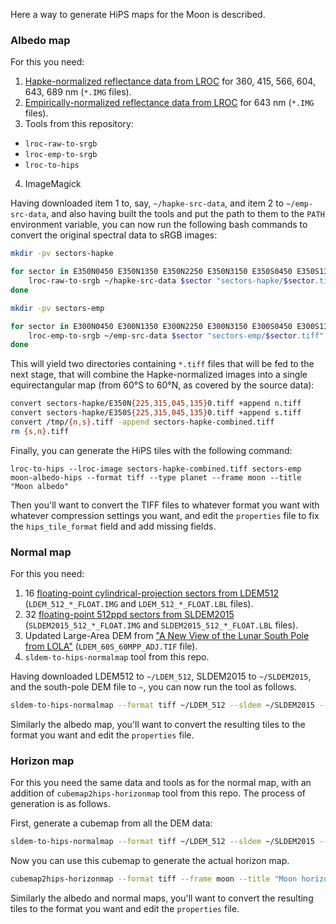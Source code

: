 Here a way to generate HiPS maps for the Moon is described.

### Albedo map

For this you need:

 1. [Hapke-normalized reflectance data from LROC](http://pds.lroc.asu.edu/data/LRO-L-LROC-5-RDR-V1.0/LROLRC_2001/DATA/MDR/WAC_HAPKE/) for 360, 415, 566, 604, 643, 689 nm (`*.IMG` files).
 2. [Empirically-normalized reflectance data from LROC](https://pds.lroc.asu.edu/data/LRO-L-LROC-5-RDR-V1.0/LROLRC_2001/DATA/MDR/WAC_EMP/) for 643 nm (`*.IMG` files).
 3. Tools from this repository:
   - `lroc-raw-to-srgb`
   - `lroc-emp-to-srgb`
   - `lroc-to-hips`
 4. ImageMagick

Having downloaded item 1 to, say, `~/hapke-src-data`, and item 2 to `~/emp-src-data`, and also having built the tools and put the path to them to the `PATH` environment variable, you can now run the following bash commands to convert the original spectral data to sRGB images:
```bash
mkdir -pv sectors-hapke

for sector in E350N0450 E350N1350 E350N2250 E350N3150 E350S0450 E350S1350 E350S2250 E350S3150; do
    lroc-raw-to-srgb ~/hapke-src-data $sector "sectors-hapke/$sector.tiff" --value-scale 4 --fill-bad
done

mkdir -pv sectors-emp

for sector in E300N0450 E300N1350 E300N2250 E300N3150 E300S0450 E300S1350 E300S2250 E300S3150 P900N0000 P900S0000; do
    lroc-emp-to-srgb ~/emp-src-data $sector "sectors-emp/$sector.tiff" --value-scale 210 --polar-to-equirect --bad-to-black
done
```
This will yield two directories containing `*.tiff` files that will be fed to the next stage, that will combine the Hapke-normalized images into a single equirectangular map (from 60°S to 60°N, as covered by the source data):
```bash
convert sectors-hapke/E350N{225,315,045,135}0.tiff +append n.tiff
convert sectors-hapke/E350S{225,315,045,135}0.tiff +append s.tiff
convert /tmp/{n,s}.tiff -append sectors-hapke-combined.tiff
rm {s,n}.tiff
```
Finally, you can generate the HiPS tiles with the following command:
```
lroc-to-hips --lroc-image sectors-hapke-combined.tiff sectors-emp moon-albedo-hips --format tiff --type planet --frame moon --title "Moon albedo"
```
Then you'll want to convert the TIFF files to whatever format you want with whatever compression settings you want, and edit the `properties` file to fix the `hips_tile_format` field and add missing fields.

### Normal map

For this you need:

 1. 16 [floating-point cylindrical-projection sectors from LDEM512](https://imbrium.mit.edu/DATA/LOLA_GDR/CYLINDRICAL/FLOAT_IMG/) (`LDEM_512_*_FLOAT.IMG` and `LDEM_512_*_FLOAT.LBL` files).
 2. 32 [floating-point 512ppd sectors from SLDEM2015](https://imbrium.mit.edu/DATA/SLDEM2015/TILES/FLOAT_IMG/) (`SLDEM2015_512_*_FLOAT.IMG` and `SLDEM2015_512_*_FLOAT.LBL` files).
 3. Updated Large-Area DEM from ["A New View of the Lunar South Pole from LOLA"](https://pgda.gsfc.nasa.gov/products/90) (`LDEM_60S_60MPP_ADJ.TIF` file).
 4. `sldem-to-hips-normalmap` tool from this repo.

Having downloaded LDEM512 to `~/LDEM_512`, SLDEM2015 to `~/SLDEM2015`, and the south-pole DEM file to `~`, you can now run the tool as follows.

```bash
sldem-to-hips-normalmap --format tiff ~/LDEM_512 --sldem ~/SLDEM2015 --ldem-south ~/LDEM_60S_60MPP_ADJ.TIF moon-normals
```

Similarly the albedo map, you'll want to convert the resulting tiles to the format you want and edit the `properties` file.

### Horizon map

For this you need the same data and tools as for the normal map, with an addition of `cubemap2hips-horizonmap` tool from this repo. The process of generation is as follows.

First, generate a cubemap from all the DEM data:

```bash
sldem-to-hips-normalmap --format tiff ~/LDEM_512 --sldem ~/SLDEM2015 --ldem-south ~/LDEM_60S_60MPP_ADJ.TIF moon-cubemap --cubemap
```
Now you can use this cubemap to generate the actual horizon map.
```bash
cubemap2hips-horizonmap --format tiff --frame moon --title "Moon horizons SLDEM+LDEM+southLDEM" moon-cubemap moon-horizons
```
Similarly the albedo and normal maps, you'll want to convert the resulting tiles to the format you want and edit the `properties` file.
